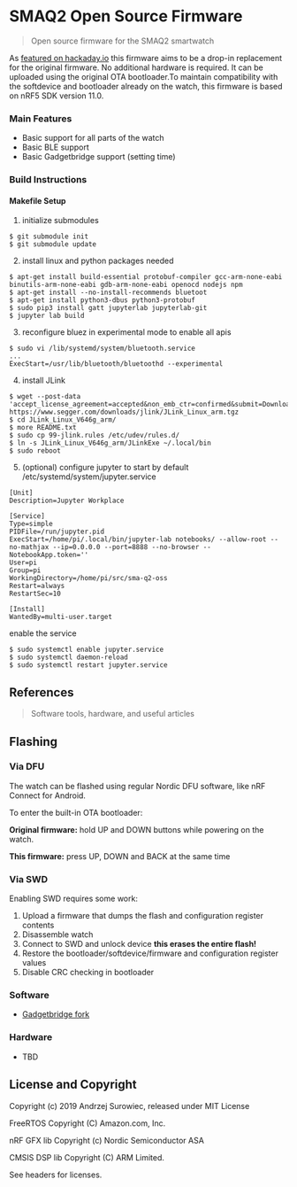 # SMAQ2 Open Source Firmware

> Open source firmware for the SMAQ2 smartwatch

As [featured on hackaday.io](https://hackaday.io/project/85463-color-open-source-smartwatch) this firmware aims to be a drop-in replacement for the original firmware. No additional hardware is required. It can be uploaded using the original OTA bootloader.To maintain compatibility with the softdevice and bootloader already on the watch, this firmware is based on nRF5 SDK version 11.0.

### Main Features ###
  * Basic support for all parts of the watch
  * Basic BLE support
  * Basic Gadgetbridge support (setting time)

### Build Instructions ###
#### Makefile Setup
1.  initialize submodules
  ```
  $ git submodule init
  $ git submodule update
  ```
2. install linux and python packages needed
  ```
  $ apt-get install build-essential protobuf-compiler gcc-arm-none-eabi binutils-arm-none-eabi gdb-arm-none-eabi openocd nodejs npm
  $ apt-get install --no-install-recommends bluetoot
  $ apt-get install python3-dbus python3-protobuf
  $ sudo pip3 install gatt jupyterlab jupyterlab-git
  $ jupyter lab build
  ```
3. reconfigure bluez in experimental mode to enable all apis
  ```
  $ sudo vi /lib/systemd/system/bluetooth.service
  ...
  ExecStart=/usr/lib/bluetooth/bluetoothd --experimental
  ```
4. install JLink
  ```
  $ wget --post-data 'accept_license_agreement=accepted&non_emb_ctr=confirmed&submit=Download+software' https://www.segger.com/downloads/jlink/JLink_Linux_arm.tgz
  $ cd JLink_Linux_V646g_arm/
  $ more README.txt
  $ sudo cp 99-jlink.rules /etc/udev/rules.d/
  $ ln -s JLink_Linux_V646g_arm/JLinkExe ~/.local/bin
  $ sudo reboot
  ```
  5. (optional) configure jupyter to start by default
  /etc/systemd/system/jupyter.service
  ```
  [Unit]
  Description=Jupyter Workplace

  [Service]
  Type=simple
  PIDFile=/run/jupyter.pid
  ExecStart=/home/pi/.local/bin/jupyter-lab notebooks/ --allow-root --no-mathjax --ip=0.0.0.0 --port=8888 --no-browser --NotebookApp.token=''
  User=pi
  Group=pi
  WorkingDirectory=/home/pi/src/sma-q2-oss
  Restart=always
  RestartSec=10

  [Install]
  WantedBy=multi-user.target

  ```
  enable the service
  ```
  $ sudo systemctl enable jupyter.service
  $ sudo systemctl daemon-reload
  $ sudo systemctl restart jupyter.service
  ```


## References
> Software tools, hardware, and useful articles
## Flashing

### Via DFU
The watch can be flashed using regular Nordic DFU software, like nRF Connect for Android.

To enter the built-in OTA bootloader:

**Original firmware:**
 hold UP and DOWN buttons while powering on the watch.

**This firmware:**
 press UP, DOWN and BACK at the same time


### Via SWD
Enabling SWD requires some work:

1. Upload a firmware that dumps the flash and configuration register contents
2. Disassemble watch
3. Connect to SWD and unlock device **this erases the entire flash!**
4. Restore the bootloader/softdevice/firmware and configuration register values
5. Disable CRC checking in bootloader

### Software ###
- [Gadgetbridge fork](https://github.com/Emeryth/Gadgetbridge)

### Hardware ###
- TBD

## License and Copyright

Copyright (c) 2019 Andrzej Surowiec,
released under MIT License

FreeRTOS Copyright (C) Amazon.com, Inc.

nRF GFX lib Copyright (c) Nordic Semiconductor ASA

CMSIS DSP lib Copyright (C) ARM Limited.

See headers for licenses.
